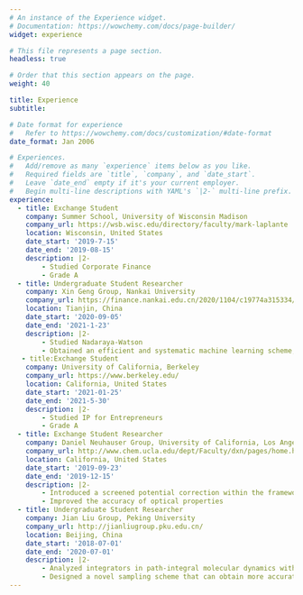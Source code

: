 ```yaml
---
# An instance of the Experience widget.
# Documentation: https://wowchemy.com/docs/page-builder/
widget: experience

# This file represents a page section.
headless: true

# Order that this section appears on the page.
weight: 40

title: Experience
subtitle:

# Date format for experience
#   Refer to https://wowchemy.com/docs/customization/#date-format
date_format: Jan 2006

# Experiences.
#   Add/remove as many `experience` items below as you like.
#   Required fields are `title`, `company`, and `date_start`.
#   Leave `date_end` empty if it's your current employer.
#   Begin multi-line descriptions with YAML's `|2-` multi-line prefix.
experience:
  - title: Exchange Student
    company: Summer School, University of Wisconsin Madison
    company_url: https://wsb.wisc.edu/directory/faculty/mark-laplante
    location: Wisconsin, United States
    date_start: '2019-7-15'
    date_end: '2019-08-15'
    description: |2-
        - Studied Corporate Finance
        - Grade A
  - title: Undergraduate Student Researcher
    company: Xin Geng Group, Nankai University
    company_url: https://finance.nankai.edu.cn/2020/1104/c19774a315334/page.htm
    location: Tianjin, China
    date_start: '2020-09-05'
    date_end: '2021-1-23'
    description: |2-
        - Studied Nadaraya-Watson 
        - Obtained an efficient and systematic machine learning scheme, outperforming force-mapping schemes
   - title:Exchange Student
    company: University of California, Berkeley
    company_url: https://www.berkeley.edu/
    location: California, United States
    date_start: '2021-01-25'
    date_end: '2021-5-30'
    description: |2-
        - Studied IP for Entrepreneurs
        - Grade A
  - title: Exchange Student Researcher
    company: Daniel Neuhauser Group, University of California, Los Angeles
    company_url: http://www.chem.ucla.edu/dept/Faculty/dxn/pages/home.html
    location: California, United States
    date_start: '2019-09-23'
    date_end: '2019-12-15'
    description: |2-
        - Introduced a screened potential correction within the framework of time-dependent Bethe-Salpeter equation
        - Improved the accuracy of optical properties
  - title: Undergraduate Student Researcher
    company: Jian Liu Group, Peking University
    company_url: http://jianliugroup.pku.edu.cn/
    location: Beijing, China
    date_start: '2018-07-01'
    date_end: '2020-07-01'
    description: |2-
        - Analyzed integrators in path-integral molecular dynamics with symplectic geometry and discrete-time Lyapunov equations
        - Designed a novel sampling scheme that can obtain more accurate statistics
---
```

